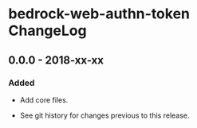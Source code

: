 # bedrock-web-authn-token ChangeLog

## 0.0.0 - 2018-xx-xx

### Added
- Add core files.

- See git history for changes previous to this release.
